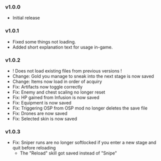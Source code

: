 ### v1.0.0
* Initial release

### v1.0.1
* Fixed some things not loading.
* Added short explanation text for usage in-game.

### v1.0.2
* ! Does not load existing files from previous versions !
* Change: Gold you manage to sneak into the next stage is now saved
* Change: Items now load in order of acquiry
* Fix: Artifacts now toggle correctly
* Fix: Enemy and chest scaling no longer reset
* Fix: HP gained from Infusion is now saved
* Fix: Equipment is now saved
* Fix: Triggering OSP from OSP mod no longer deletes the save file
* Fix: Drones are now saved
* Fix: Selected skin is now saved

### v1.0.3
* Fix: Sniper runs are no longer softlocked if you enter a new stage and quit before reloading
    * The "Reload" skill got saved instead of "Snipe"